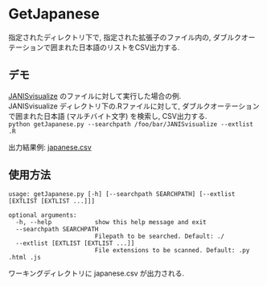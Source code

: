 # GetJapanese
指定されたディレクトリ下で, 指定された拡張子のファイル内の, ダブルクオーテーションで囲まれた日本語のリストをCSV出力する.  

## デモ
[JANISvisualize](https://github.com/ShuheiNoyori/JANISvisualize) のファイルに対して実行した場合の例.  
JANISvisualize ディレクトリ下の.Rファイルに対して, ダブルクオーテーションで囲まれた日本語 (マルチバイト文字) を検索し, CSV出力する.  
`python getJapanese.py --searchpath /foo/bar/JANISvisualize --extlist .R`

出力結果例: [japanese.csv](/japanese.csv)

## 使用方法  
```
usage: getJapanese.py [-h] [--searchpath SEARCHPATH] [--extlist [EXTLIST [EXTLIST ...]]]

optional arguments:
  -h, --help            show this help message and exit
  --searchpath SEARCHPATH
                        Filepath to be searched. Default: ./
  --extlist [EXTLIST [EXTLIST ...]]
                        File extensions to be scanned. Default: .py .html .js
```
ワーキングディレクトリに japanese.csv が出力される.
